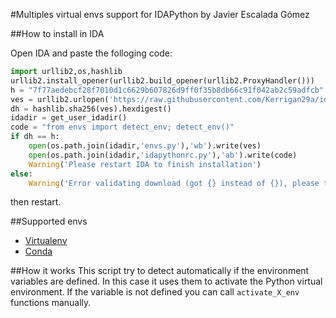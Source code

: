 #Multiples virtual envs support for IDAPython
by Javier Escalada Gómez

##How to install in IDA

Open IDA and paste the folloging code:

```python
import urllib2,os,hashlib
urllib2.install_opener(urllib2.build_opener(urllib2.ProxyHandler()))
h = "7f77aedebcf28f7010d1c6629b607826d9ff0f35b8db66c91f042ab2c59adfcb"
ves = urllib2.urlopen('https://raw.githubusercontent.com/Kerrigan29a/idapython_virtualenv/master/envs.py').read()
dh = hashlib.sha256(ves).hexdigest()
idadir = get_user_idadir()
code = "from envs import detect_env; detect_env()"
if dh == h:
    open(os.path.join(idadir,'envs.py'),'wb').write(ves)
    open(os.path.join(idadir,'idapythonrc.py'),'ab').write(code)
    Warning('Please restart IDA to finish installation')
else:
    Warning('Error validating download (got {} instead of {}), please try manual install'.format(dh, h))
```

then restart.

##Supported envs
- [Virtualenv](http://virtualenv.pypa.io/en/latest/)
- [Conda](http://conda.io/)

##How it works
This script try to detect automatically if the environment variables are defined. In this case it uses them to activate the Python virtual environment. If the variable is not defined you can call `activate_X_env` functions manually.

